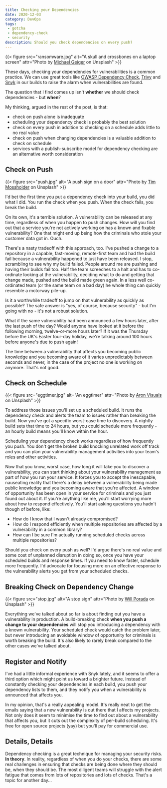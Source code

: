 ```yaml
---
title: Checking your Dependencies
date: 2020-12-03
category: DevOps
tags:
 - gotcha
 - dependency-check
 - security
description: Should you check dependencies on every push?
---
```


{{< figure src="ransomware.jpg"
    alt="A skull and crossbones on a laptop screen"
    attr="Photo by [Michael Geiger](https://unsplash.com/@jackson_893) on Unsplash" >}}


These days, checking your dependencies for vulnerabilities is a common practice.
We can use great tools like [OWASP Dependency Check](https://jeremylong.github.io/DependencyCheck/), [Trivy](https://github.com/aquasecurity/trivy) and [Snyk](https://snyk.io) in our builds to raise the alarm when vulnerabilities are found.

The question that I find comes up isn't **whether** we should check dependencies - but **when**?

My thinking, argued in the rest of the post, is that:

- check on push alone is inadequate
- scheduling your dependency check is probably the best solution
- check on every push in addition to checking on a schedule adds little to no real value
- check on push when changing dependencies is a valuable addition to check on schedule
- services with a publish-subscribe model for dependency checking are an alternative worth consideration

## Check on Push

{{< figure src="push.jpg"
    alt="A push sign on a door"
    attr="Photo by [Tim Mossholder](https://unsplash.com/@timmossholder) on Unsplash" >}}

I'd bet the first time you put a dependency check into your build, you did what I did. You run the check when you push. When the check fails, you break the build.

On its own, it's a terrible solution. A vulnerability can be released at any time, regardless of when you happen to push changes. How will you find out that a service you're not actively working on has a known and fixable vulnerability? One that might end up being how the criminals who stole your customer data got in. Ouch.

There's a nasty tradeoff with this approach, too. I've pushed a change to a repository in a capable, fast-moving, remote-first team and had the build fail because a vulnerability happened to just have been released. I stop, scrambling to see why my build failed. People around me are pushing and having their builds fail too. Half the team screeches to a halt and has to co-ordinate looking at the vulnerability, deciding what to do and getting that change made, pushed and the build made green again. In a less well co-ordinated team (or the same team on a bad day) he whole thing can quickly resemble a motorway pile-up.

Is it a worthwhile tradeoff to jump on that vulnerability as quickly as possible? The safe answer is "yes, of course, because security"  - but I'm going with no - it's not a robust solution.

What if the same vulnerability had been announced a few hours later, after the last push of the day? Would anyone have looked at it before the following morning, twelve-or-more hours later? If it was the Thursday before the UK's Easter four-day holiday, we're talking around 100 hours before anyone's due to push again!

The time between a vulnerability that affects you becoming public knowledge and you becoming aware of it varies unpredictably between seconds and never, in the case of the project no one is working on anymore. That's not good.

## Check on Schedule

{{< figure src="eggtimer.jpg"
    alt="An eggtimer"
    attr="Photo by [Aron Visuals](https://unsplash.com/@aronvisuals) on Unsplash" >}}

To address those issues you'll set up a scheduled build. It runs the dependency check and alerts the team to issues rather than breaking the build. Now you've got a specific worst-case time to discovery. A nightly build sets that time to 24 hours, but you could schedule more frequently - an hourly build means you'll know within the hour.

Scheduling your dependency check works regardless of how frequently you push. You don't get the broken build knocking unrelated work off track and you can plan your vulnerability management activities into your team's roles and other activities.

Now that you know, worst case, how long it will take you to discover a vulnerability, you can start thinking about your vulnerability management as part of how you run your service. It forces you to accept the inescapable, nauseating reality that there's a delay between a vulnerability being made public knowledge and you becoming aware that you're affected. A window of opportunity has been open in your service for criminals and you just found out about it. If you're anything like me, you'll start worrying more about how to respond effectively. You'll start asking questions you hadn't though of before, like:

- How do I know that I wasn't already compromised?
- How do I respond efficiently when multiple repositories are affected by a vulnerability in a common library?
- How can I be sure I'm actually running scheduled checks across multiple repositories?

Should you check on every push as well? I'd argue there's no real value and some cost of unplanned disruption in doing so, once you have your scheduled builds and response times. If you need to know faster, schedule more frequently. I'd advocate for focusing more on an effective response to the vulnerability alerts you get from your scheduled checks.

## Breaking Check on Dependency Change

{{< figure src="stop.jpg"
    alt="A stop sign"
    attr="Photo by [Will Porada](https://unsplash.com/@will0629) on Unsplash" >}}

Everything we've talked about so far is about finding out you have a vulnerability in production. A build-breaking check **when you push a change to your dependencies** will stop you introducing a dependency with a known vulnerability. Your scheduled check would catch the problem later, but never introducing an avoidable window of opportunity for criminals is worth breaking the build. It's also likely to rarely break compared to the other cases we've talked about.

## Register and Notify

I've had a little informal experience with Snyk lately, and it seems to offer a third option which might point us toward a brighter future. Instead of constantly checking your dependencies in each build, you push your dependency lists to them, and they notify you when a vulnerability is announced that affects you.

In my opinion, that's a really appealing model. It's really neat to get the emails saying that a new vulnerability is out there that I affects my projects. Not only does it seem to minimise the time to find out about a vulnerability that affects you, but it cuts out the complexity of per-build scheduling. It's free for open source projects (yay) but you'll pay for commercial use.

## Details, Details

Dependency checking is a great technique for managing your security risks. **In theory**. In reality, regardless of when you do your checks, there are some real challenges in ensuring that checks are being done where they should be, when they should be. The most diligent teams will struggle with the alert fatigue that comes from lots of repositories and lots of checks. That's a topic for another day...
